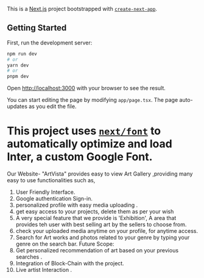 This is a [Next.js](https://nextjs.org/) project bootstrapped with [`create-next-app`](https://github.com/vercel/next.js/tree/canary/packages/create-next-app).

## Getting Started

First, run the development server:

```bash
npm run dev
# or
yarn dev
# or
pnpm dev
```

Open [http://localhost:3000](http://localhost:3000) with your browser to see the result.

You can start editing the page by modifying `app/page.tsx`. The page auto-updates as you edit the file.

# This project uses [`next/font`](https://nextjs.org/docs/basic-features/font-optimization) to automatically optimize and load Inter, a custom Google Font.

Our Website- "ArtVista" provides easy to view Art Gallery ,providing many easy to use functionalities such as,

1. User Friendly Interface.
2. Google authentication Sign-in.
3. personalized profile with easy media uploading .
4. get easy access to your projects, delete them as per your wish
5. A very special feature that we provide is 'Exhibition', A area that provides teh user with best selling art by the sellers to choose from.
6. check your uploaded media anytime on your profile, for anytime access.
7. Search for Art works and photos related to your genre by typing your genre on the search bar.
   Future Scope:
8. Get personalized recommendation of art based on your previous searches .
9. Integration of Block-Chain with the project.
10. Live artist Interaction .
